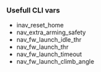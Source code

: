 ### Usefull CLI vars

* inav_reset_home
* nav_extra_arming_safety
* nav_fw_launch_idle_thr
* nav_fw_launch_thr
* nav_fw_launch_timeout
* nav_fw_launch_climb_angle
